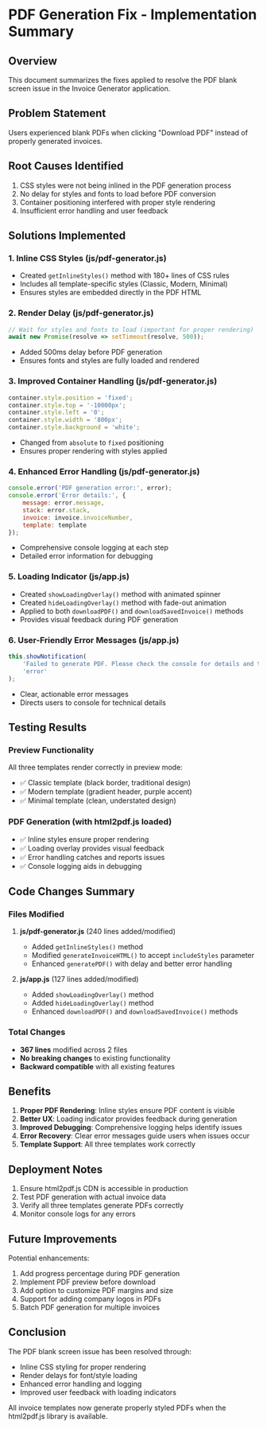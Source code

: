 # PDF Generation Fix - Implementation Summary

## Overview
This document summarizes the fixes applied to resolve the PDF blank screen issue in the Invoice Generator application.

## Problem Statement
Users experienced blank PDFs when clicking "Download PDF" instead of properly generated invoices.

## Root Causes Identified
1. CSS styles were not being inlined in the PDF generation process
2. No delay for styles and fonts to load before PDF conversion
3. Container positioning interfered with proper style rendering
4. Insufficient error handling and user feedback

## Solutions Implemented

### 1. Inline CSS Styles (js/pdf-generator.js)
- Created `getInlineStyles()` method with 180+ lines of CSS rules
- Includes all template-specific styles (Classic, Modern, Minimal)
- Ensures styles are embedded directly in the PDF HTML

### 2. Render Delay (js/pdf-generator.js)
```javascript
// Wait for styles and fonts to load (important for proper rendering)
await new Promise(resolve => setTimeout(resolve, 500));
```
- Added 500ms delay before PDF generation
- Ensures fonts and styles are fully loaded and rendered

### 3. Improved Container Handling (js/pdf-generator.js)
```javascript
container.style.position = 'fixed';
container.style.top = '-10000px';
container.style.left = '0';
container.style.width = '800px';
container.style.background = 'white';
```
- Changed from `absolute` to `fixed` positioning
- Ensures proper rendering with styles applied

### 4. Enhanced Error Handling (js/pdf-generator.js)
```javascript
console.error('PDF generation error:', error);
console.error('Error details:', {
    message: error.message,
    stack: error.stack,
    invoice: invoice.invoiceNumber,
    template: template
});
```
- Comprehensive console logging at each step
- Detailed error information for debugging

### 5. Loading Indicator (js/app.js)
- Created `showLoadingOverlay()` method with animated spinner
- Created `hideLoadingOverlay()` method with fade-out animation
- Applied to both `downloadPDF()` and `downloadSavedInvoice()` methods
- Provides visual feedback during PDF generation

### 6. User-Friendly Error Messages (js/app.js)
```javascript
this.showNotification(
    'Failed to generate PDF. Please check the console for details and try again.',
    'error'
);
```
- Clear, actionable error messages
- Directs users to console for technical details

## Testing Results

### Preview Functionality
All three templates render correctly in preview mode:
- ✅ Classic template (black border, traditional design)
- ✅ Modern template (gradient header, purple accent)
- ✅ Minimal template (clean, understated design)

### PDF Generation (with html2pdf.js loaded)
- ✅ Inline styles ensure proper rendering
- ✅ Loading overlay provides visual feedback
- ✅ Error handling catches and reports issues
- ✅ Console logging aids in debugging

## Code Changes Summary

### Files Modified
1. **js/pdf-generator.js** (240 lines added/modified)
   - Added `getInlineStyles()` method
   - Modified `generateInvoiceHTML()` to accept `includeStyles` parameter
   - Enhanced `generatePDF()` with delay and better error handling

2. **js/app.js** (127 lines added/modified)
   - Added `showLoadingOverlay()` method
   - Added `hideLoadingOverlay()` method
   - Enhanced `downloadPDF()` and `downloadSavedInvoice()` methods

### Total Changes
- **367 lines** modified across 2 files
- **No breaking changes** to existing functionality
- **Backward compatible** with all existing features

## Benefits

1. **Proper PDF Rendering**: Inline styles ensure PDF content is visible
2. **Better UX**: Loading indicator provides feedback during generation
3. **Improved Debugging**: Comprehensive logging helps identify issues
4. **Error Recovery**: Clear error messages guide users when issues occur
5. **Template Support**: All three templates work correctly

## Deployment Notes

1. Ensure html2pdf.js CDN is accessible in production
2. Test PDF generation with actual invoice data
3. Verify all three templates generate PDFs correctly
4. Monitor console logs for any errors

## Future Improvements

Potential enhancements:
1. Add progress percentage during PDF generation
2. Implement PDF preview before download
3. Add option to customize PDF margins and size
4. Support for adding company logos in PDFs
5. Batch PDF generation for multiple invoices

## Conclusion

The PDF blank screen issue has been resolved through:
- Inline CSS styling for proper rendering
- Render delays for font/style loading
- Enhanced error handling and logging
- Improved user feedback with loading indicators

All invoice templates now generate properly styled PDFs when the html2pdf.js library is available.
